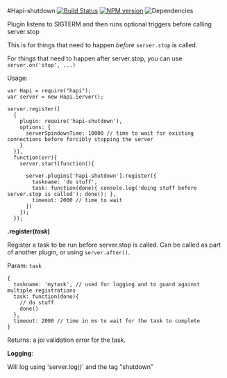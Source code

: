 #Hapi-shutdown
[![Build Status](https://travis-ci.org/opentable/hapi-shutdown.png?branch=master)](https://travis-ci.org/opentable/hapi-shutdown) [![NPM version](https://badge.fury.io/js/hapi-shutdown.png)](http://badge.fury.io/js/hapi-shutdown) ![Dependencies](https://david-dm.org/opentable/hapi-shutdown.png)

Plugin listens to SIGTERM and then runs optional triggers before calling server.stop

This is for things that need to happen *before* `server.stop` is called.

For things that need to happen after server.stop, you can use `server.on('stop', ...)`

Usage:

```
var Hapi = require("hapi");
var server = new Hapi.Server();

server.register([
  {
    plugin: require('hapi-shutdown'),
    options: {
      serverSpindownTime: 10000 // time to wait for existing connections before forcibly stopping the server
    }
  }],
  function(err){
    server.start(function(){

      server.plugins['hapi-shutdown'].register({
        taskname: 'do stuff',
        task: function(done){ console.log('doing stuff before server.stop is called'); done(); },
        timeout: 2000 // time to wait
      })
    });
  });

```

__.register(_task_)__

Register a task to be run before server.stop is called. Can be called as part of another plugin, or using `server.after()`.

Param: `task`
```
{
  taskname: 'mytask', // used for logging and to guard against multiple registrations
  task: function(done){
    // do stuff
    done()
  },
  timeout: 2000 // time in ms to wait for the task to complete
}
```

Returns: a joi validation error for the task.

__Logging__:

Will log using 'server.log()' and the tag "shutdown"
